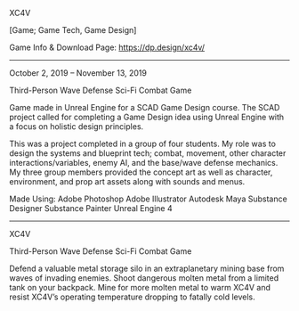 XC4V

[Game; Game Tech, Game Design]

Game Info & Download Page: https://dp.design/xc4v/

___________

October 2, 2019 – November 13, 2019

Third-Person Wave Defense Sci-Fi Combat Game

Game made in Unreal Engine for a SCAD Game Design course. The SCAD project called for completing a Game Design idea using Unreal Engine with a focus on holistic design principles.

This was a project completed in a group of four students. My role was to design the systems and blueprint tech; combat, movement, other character interactions/variables, enemy AI, and the base/wave defense mechanics. My three group members provided the concept art as well as character, environment, and prop art assets along with sounds and menus.

Made Using:  Adobe Photoshop  Adobe Illustrator  Autodesk Maya  Substance Designer  Substance Painter  Unreal Engine 4
 
___________

XC4V

Third-Person Wave Defense Sci-Fi Combat Game

Defend a valuable metal storage silo in an extraplanetary mining base from waves of invading enemies. Shoot dangerous molten metal from a limited tank on your backpack. Mine for more molten metal to warm XC4V and resist XC4V’s operating temperature dropping to fatally cold levels.
